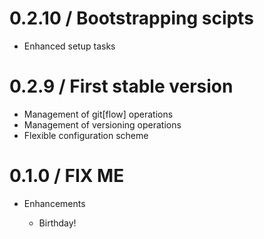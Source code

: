 # 0.2.10 / Bootstrapping scipts

* Enhanced setup tasks

# 0.2.9 / First stable version

* Management of git[flow] operations
* Management of versioning operations
* Flexible configuration scheme 


# 0.1.0 / FIX ME

* Enhancements

  * Birthday!
